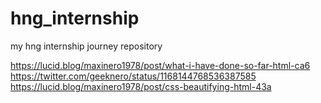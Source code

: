# hng_internship
my hng internship journey repository

https://lucid.blog/maxinero1978/post/what-i-have-done-so-far-html-ca6
https://twitter.com/geeknero/status/1168144768536387585
https://lucid.blog/maxinero1978/post/css-beautifying-html-43a
